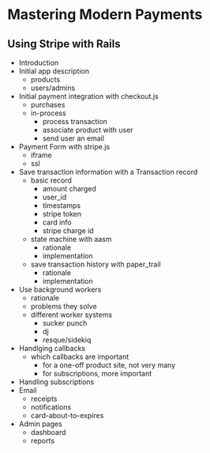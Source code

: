 # Mastering Modern Payments
## Using Stripe with Rails

* Introduction
* Initial app description
  * products
  * users/admins
* Initial payment integration with checkout.js
  * purchases
  * in-process
    * process transaction
    * associate product with user
    * send user an email
* Payment Form with stripe.js
  * iframe
  * ssl
* Save transaction information with a Transaction record
  * basic record
    * amount charged
    * user_id
    * timestamps
    * stripe token
    * card info
    * stripe charge id
  * state machine with aasm
    * rationale
    * implementation
  * save transaction history with paper_trail
    * rationale
    * implementation
* Use background workers
  * rationale
  * problems they solve
  * different worker systems
    * sucker punch
    * dj
    * resque/sidekiq
* Handlging callbacks
  * which callbacks are important
    * for a one-off product site, not very many
    * for subscriptions, more important
* Handling subscriptions
* Email
  * receipts
  * notifications
  * card-about-to-expires
* Admin pages
  * dashboard
  * reports



